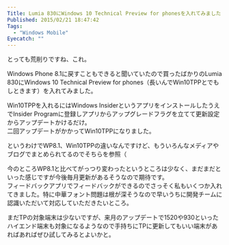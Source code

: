 ```yaml
---
Title: Lumia 830にWindows 10 Technical Preview for phonesを入れてみました
Published: 2015/02/21 18:47:42
Tags:
  - "Windows Mobile"
Eyecatch: ""
---
```


とっても荒削りですね、これ。

<?# Twitter 568015710833606656 /?>

Windows Phone 8.1に戻すこともできると聞いていたので買ったばかりのLumia 830にWindows 10 Technical Preview for phones（長いんでWin10TPPとでもしときます）を入れてみました。  

Win10TPPを入れるにはWindows InsiderというアプリをインストールしたうえでInsider Programに登録しアプリからアップグレードフラグを立てて更新設定からアップデートかけるだけ。  
二回アップデートがかかってWin10TPPになりました。  

というわけでWP8.1、Win10TPPの違いなんですけど、もういろんなメディアやブログでまとめられてるのでそちらを参照（  


<?# EmbedLink "s://od10z.wordpress.com/2015/02/13/%E9%80%9F%E5%A0%B1windows-10-for-phone-%E3%81%AE-technical-preview%E3%80%81%E5%85%AC%E9%96%8B%E9%96%8B%E5%A7%8B%EF%BC%81%E3%80%80%E6%9C%80%E5%88%9D%E3%81%AF%E7%AB%AF%E6%9C%AB%E9%99%90%E5%AE%9A/" /?>


<?# EmbedLink "http://cloud.watch.impress.co.jp/docs/special/20150220_689204.html" /?>


今のところWP8.1と比べてがっつり変わったというところは少なく、まだまだといった感じですが今後毎月更新があるそうなので期待です。  
フィードバックアプリでフィードバックができるのでさっそく私もいくつか入れてきました。特に中華フォント問題は根が深そうなので早いうちに開発チームに認識いただいて対応していただきたいところ。  


まだTPの対象端末は少ないですが、来月のアップデートで1520や930といったハイエンド端末も対象になるようなので手持ちにTPに更新してもいい端末があればあればぜひ試してみるとよいかと。
